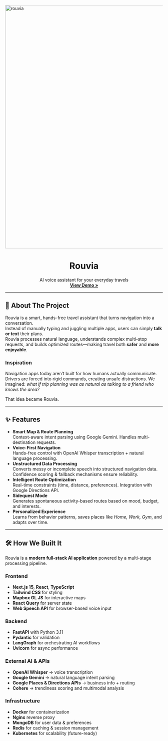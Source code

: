 <!-- Improved compatibility of back to top link -->
<a id="readme-top"></a>

<!-- PROJECT SHIELDS -->
<img width="1440" height="777" alt="rouvia" src="https://github.com/user-attachments/assets/8517a75c-d8ae-4f77-82e2-089afbfe2406" />

<!-- PROJECT LOGO -->
<br />
<div align="center">
  <h1 align="center">Rouvia</h1>

  <p align="center">
    AI voice assistant for your everyday travels  
    <br />
    <a href="https://www.youtube.com" target="_blank"><strong>View Demo »</strong></a>
    <br />
  </p>
</div>

---

## 📖 About The Project

Rouvia is a smart, hands-free travel assistant that turns navigation into a conversation.  
Instead of manually typing and juggling multiple apps, users can simply **talk or text** their plans.  
Rouvia processes natural language, understands complex multi-stop requests, and builds optimized routes—making travel both **safer** and **more enjoyable**.

### Inspiration
Navigation apps today aren’t built for how humans actually communicate. Drivers are forced into rigid commands, creating unsafe distractions. We imagined: *what if trip planning was as natural as talking to a friend who knows the area?*  

That idea became Rouvia.

---

## ✨ Features

- **Smart Map & Route Planning**  
  Context-aware intent parsing using Google Gemini. Handles multi-destination requests.
- **Voice-First Navigation**  
  Hands-free control with OpenAI Whisper transcription + natural language processing.
- **Unstructured Data Processing**  
  Converts messy or incomplete speech into structured navigation data. Confidence scoring & fallback mechanisms ensure reliability.
- **Intelligent Route Optimization**  
  Real-time constraints (time, distance, preferences). Integration with Google Directions API.
- **Sidequest Mode**  
  Generates spontaneous activity-based routes based on mood, budget, and interests.
- **Personalized Experience**  
  Learns from behavior patterns, saves places like *Home, Work, Gym*, and adapts over time.

---

## 🛠️ How We Built It

Rouvia is a **modern full-stack AI application** powered by a multi-stage processing pipeline.

### Frontend
- **Next.js 15**, **React**, **TypeScript**
- **Tailwind CSS** for styling
- **Mapbox GL JS** for interactive maps
- **React Query** for server state
- **Web Speech API** for browser-based voice input

### Backend
- **FastAPI** with Python 3.11
- **Pydantic** for validation
- **LangGraph** for orchestrating AI workflows
- **Uvicorn** for async performance

### External AI & APIs
- **OpenAI Whisper** → voice transcription  
- **Google Gemini** → natural language intent parsing  
- **Google Places & Directions APIs** → business info + routing  
- **Cohere** → trendiness scoring and multimodal analysis  

### Infrastructure
- **Docker** for containerization
- **Nginx** reverse proxy
- **MongoDB** for user data & preferences
- **Redis** for caching & session management
- **Kubernetes** for scalability (future-ready)
